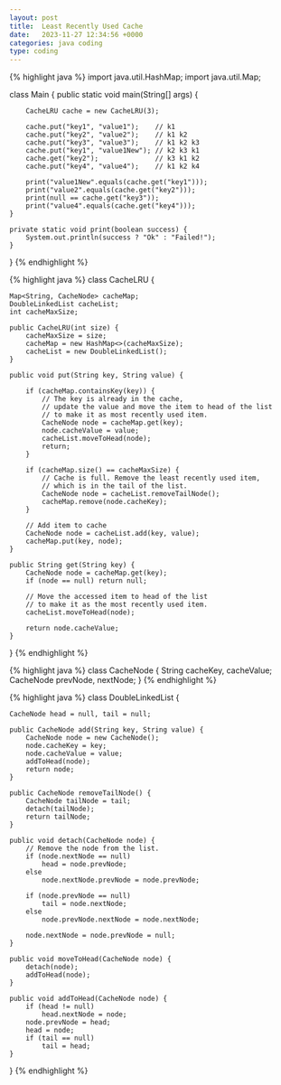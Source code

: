 ```yaml
---
layout: post
title:  Least Recently Used Cache
date:   2023-11-27 12:34:56 +0000
categories: java coding
type: coding
---
```

{% highlight java %}
import java.util.HashMap;
import java.util.Map;

class Main {
    public static void main(String[] args) {

        CacheLRU cache = new CacheLRU(3);

        cache.put("key1", "value1");    // k1
        cache.put("key2", "value2");    // k1 k2
        cache.put("key3", "value3");    // k1 k2 k3
        cache.put("key1", "value1New"); // k2 k3 k1
        cache.get("key2");              // k3 k1 k2
        cache.put("key4", "value4");    // k1 k2 k4

        print("value1New".equals(cache.get("key1")));
        print("value2".equals(cache.get("key2")));
        print(null == cache.get("key3"));
        print("value4".equals(cache.get("key4")));
    }

    private static void print(boolean success) {
        System.out.println(success ? "Ok" : "Failed!");
    }
}
{% endhighlight %}

{% highlight java %}
class CacheLRU {

    Map<String, CacheNode> cacheMap;
    DoubleLinkedList cacheList;
    int cacheMaxSize;

    public CacheLRU(int size) {
        cacheMaxSize = size;
        cacheMap = new HashMap<>(cacheMaxSize);
        cacheList = new DoubleLinkedList();
    }

    public void put(String key, String value) {

        if (cacheMap.containsKey(key)) {
            // The key is already in the cache,
            // update the value and move the item to head of the list
            // to make it as most recently used item.
            CacheNode node = cacheMap.get(key);
            node.cacheValue = value;
            cacheList.moveToHead(node);
            return;
        }

        if (cacheMap.size() == cacheMaxSize) {
            // Cache is full. Remove the least recently used item,
            // which is in the tail of the list.
            CacheNode node = cacheList.removeTailNode();
            cacheMap.remove(node.cacheKey);
        }

        // Add item to cache
        CacheNode node = cacheList.add(key, value);
        cacheMap.put(key, node);
    }

    public String get(String key) {
        CacheNode node = cacheMap.get(key);
        if (node == null) return null;

        // Move the accessed item to head of the list
        // to make it as the most recently used item.
        cacheList.moveToHead(node);

        return node.cacheValue;
    }
}
{% endhighlight %}

{% highlight java %}
class CacheNode {
    String cacheKey, cacheValue;
    CacheNode prevNode, nextNode;
}
{% endhighlight %}

{% highlight java %}
class DoubleLinkedList {

    CacheNode head = null, tail = null;

    public CacheNode add(String key, String value) {
        CacheNode node = new CacheNode();
        node.cacheKey = key;
        node.cacheValue = value;
        addToHead(node);
        return node;
    }

    public CacheNode removeTailNode() {
        CacheNode tailNode = tail;
        detach(tailNode);
        return tailNode;
    }

    public void detach(CacheNode node) {
        // Remove the node from the list.
        if (node.nextNode == null)
            head = node.prevNode;
        else
            node.nextNode.prevNode = node.prevNode;

        if (node.prevNode == null)
            tail = node.nextNode;
        else
            node.prevNode.nextNode = node.nextNode;

        node.nextNode = node.prevNode = null;
    }

    public void moveToHead(CacheNode node) {
        detach(node);
        addToHead(node);
    }

    public void addToHead(CacheNode node) {
        if (head != null)
            head.nextNode = node;
        node.prevNode = head;
        head = node;
        if (tail == null)
            tail = head;
    }
}
{% endhighlight %}